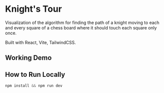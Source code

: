 # Knight's Tour

Visualization of the algorithm for finding the path of a knight moving to each and every square of a chess board where it should touch each square only once.

Built with React, Vite, TailwindCSS.

## Working Demo




## How to Run Locally


```js
npm install && npm run dev
```
